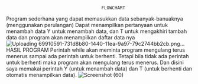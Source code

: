                                         FLOWCHART
Program sederhana yang dapat memasukkan data sebanyak-banuaknya (menggunakan perulangan)
Dapat menampilkan pertanyaan untuk menambah data
Y untuk menambah data, dan T untuk mengakhiri tambah data dan program akan menampilkan daftar data nya
![Uploading 69910591-731d8b80-1440-11ea-9a97-79c2744bb2cb.png…]()
                                        HASIL PROGRAM
Perintah while akan meminta program mengulang terus menerus sampai ada perintah untuk berhenti. Tetapi bila tidak ada perintah untuk berhenti maka program akan mengulang terus menerus.
Dan disini saya memakai perintah Y (untuk menambah data) dan T (untuk berhenti dan otomatis menampilkan data).
![Screenshot (60)](https://user-images.githubusercontent.com/56861575/70326291-c5a6df80-1866-11ea-9e30-eea6e089054b.png)

